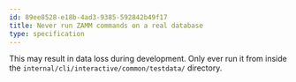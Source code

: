 ```yaml
---
id: 89ee8528-e18b-4ad3-9385-592842b49f17
title: Never run ZAMM commands on a real database
type: specification
---
```


This may result in data loss during development. Only ever run it from inside the `internal/cli/interactive/common/testdata/` directory.
